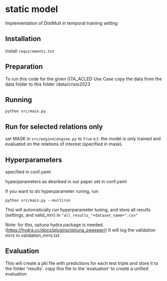 # static model
Implementation of DistMult in temporal training setting

## Installation
install ```requirements.txt```

## Preparation
To run this code for the given GTA_ACLED Use Case copy the data from the data folder to this folder /data/crisis2023


## Running
```
python src/main.py 
```

## Run for selected relations only
set MASK in ```src/engine/engine.py``` to ```True``` s.t. the model is only trained and evaluated on the relations of interest (specified in mask).

## Hyperparameters
specified in conf.yaml

hyperparameters as desribed in our paper set in conf.yaml

If you want to do hyperparameter runing, run 
```
python src/main.py --multirun
```
Thsi will automatically run hyperparameter tuning, and store all results (settings, and valid_mrr) in ```"all_results_"+dataset_name+".csv"```

Note: for this, optuna hydra package is needed. (https://hydra.cc/docs/plugins/optuna_sweeper/) It will log the validation mrrs in validation_mrrs.txt.

## Evaluation
This will create a pkl file with predictions for each test triple and store it to the folder 'results'. copy this file to the 'evaluation' to create a unified evaluation
